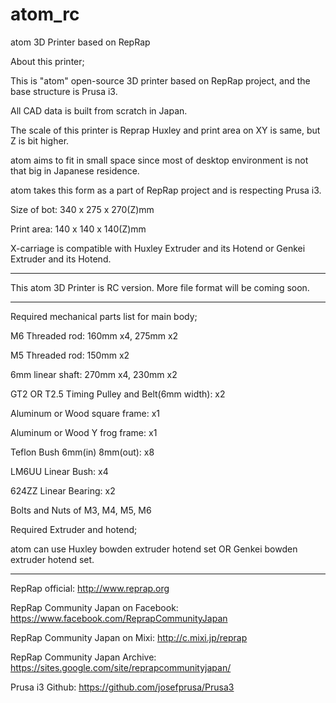 atom_rc
=======


atom 3D Printer based on RepRap


About this printer;

This is "atom" open-source 3D printer based on RepRap project, and the base structure is Prusa i3.

All CAD data is built from scratch in Japan. 

The scale of this printer is Reprap Huxley and print area on XY is same, but Z is bit higher. 


atom aims to fit in small space since most of desktop environment is not that big in Japanese residence.

atom takes this form as a part of RepRap project and is respecting Prusa i3.

Size of bot:  340 x 275 x 270(Z)mm

Print area: 140 x 140 x 140(Z)mm


X-carriage is compatible with Huxley Extruder and its Hotend or Genkei Extruder and its Hotend.

------------------------------------------------------------------

This atom 3D Printer is RC version.
More file format will be coming soon.

------------------------------------------------------------------

Required mechanical parts list for main body;

M6 Threaded rod: 160mm x4,  275mm x2

M5 Threaded rod: 150mm x2

6mm linear shaft: 270mm x4, 230mm x2

GT2 OR T2.5 Timing Pulley and Belt(6mm width): x2

Aluminum or Wood square frame: x1

Aluminum or Wood Y frog frame: x1

Teflon Bush 6mm(in) 8mm(out): x8

LM6UU Linear Bush: x4

624ZZ Linear Bearing: x2

Bolts and Nuts of M3, M4, M5, M6


Required Extruder and hotend;

atom can use Huxley bowden extruder hotend set OR Genkei bowden extruder hotend set.


------------------------------------------------------------------


RepRap official: http://www.reprap.org

RepRap Community Japan on Facebook: https://www.facebook.com/ReprapCommunityJapan

RepRap Community Japan on Mixi:  http://c.mixi.jp/reprap 

RepRap Community Japan Archive:  https://sites.google.com/site/reprapcommunityjapan/

Prusa i3 Github:  https://github.com/josefprusa/Prusa3



